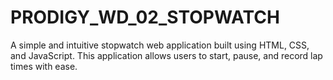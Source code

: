 # PRODIGY_WD_02_STOPWATCH
A simple and intuitive stopwatch web application built using HTML, CSS, and JavaScript. This application allows users to start, pause, and record lap times with ease.
